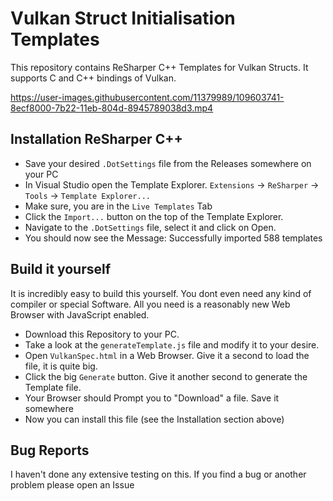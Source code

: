 # Vulkan Struct Initialisation Templates

This repository contains ReSharper C++ Templates for Vulkan Structs. It supports C and C++ bindings of Vulkan. 

https://user-images.githubusercontent.com/11379989/109603741-8ecf8000-7b22-11eb-804d-8945789038d3.mp4

## Installation ReSharper C++

- Save your desired `.DotSettings` file from the Releases somewhere on your PC
- In Visual Studio open the Template Explorer. `Extensions` -> `ReSharper` -> `Tools` -> `Template Explorer...`
- Make sure, you are in the `Live Templates` Tab
- Click the `Import...` button on the top of the Template Explorer.
- Navigate to the `.DotSettings` file, select it and click on Open.
- You should now see the Message: Successfully imported 588 templates

## Build it yourself

It is incredibly easy to build this yourself. You dont even need any kind of compiler or special Software. 
All you need is a reasonably new Web Browser with JavaScript enabled. 

- Download this Repository to your PC.
- Take a look at the `generateTemplate.js` file and modify it to your desire.
- Open `VulkanSpec.html` in a Web Browser. Give it a second to load the file, it is quite big.
- Click the big `Generate` button. Give it another second to generate the Template file.
- Your Browser should Prompt you to "Download" a file. Save it somewhere
- Now you can install this file (see the Installation section above)

## Bug Reports

I haven't done any extensive testing on this. If you find a bug or another problem please open an Issue 
